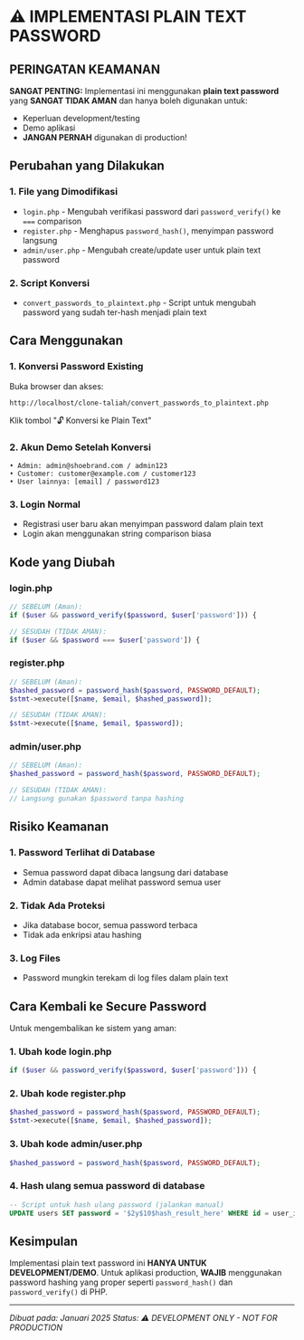 # ⚠️ IMPLEMENTASI PLAIN TEXT PASSWORD

## PERINGATAN KEAMANAN
**SANGAT PENTING:** Implementasi ini menggunakan **plain text password** yang **SANGAT TIDAK AMAN** dan hanya boleh digunakan untuk:
- Keperluan development/testing
- Demo aplikasi
- **JANGAN PERNAH** digunakan di production!

## Perubahan yang Dilakukan

### 1. File yang Dimodifikasi
- `login.php` - Mengubah verifikasi password dari `password_verify()` ke `===` comparison
- `register.php` - Menghapus `password_hash()`, menyimpan password langsung
- `admin/user.php` - Mengubah create/update user untuk plain text password

### 2. Script Konversi
- `convert_passwords_to_plaintext.php` - Script untuk mengubah password yang sudah ter-hash menjadi plain text

## Cara Menggunakan

### 1. Konversi Password Existing
Buka browser dan akses:
```
http://localhost/clone-taliah/convert_passwords_to_plaintext.php
```
Klik tombol "🔓 Konversi ke Plain Text"

### 2. Akun Demo Setelah Konversi
```
• Admin: admin@shoebrand.com / admin123
• Customer: customer@example.com / customer123
• User lainnya: [email] / password123
```

### 3. Login Normal
- Registrasi user baru akan menyimpan password dalam plain text
- Login akan menggunakan string comparison biasa

## Kode yang Diubah

### login.php
```php
// SEBELUM (Aman):
if ($user && password_verify($password, $user['password'])) {

// SESUDAH (TIDAK AMAN):
if ($user && $password === $user['password']) {
```

### register.php
```php
// SEBELUM (Aman):
$hashed_password = password_hash($password, PASSWORD_DEFAULT);
$stmt->execute([$name, $email, $hashed_password]);

// SESUDAH (TIDAK AMAN):
$stmt->execute([$name, $email, $password]);
```

### admin/user.php
```php
// SEBELUM (Aman):
$hashed_password = password_hash($password, PASSWORD_DEFAULT);

// SESUDAH (TIDAK AMAN):
// Langsung gunakan $password tanpa hashing
```

## Risiko Keamanan

### 1. Password Terlihat di Database
- Semua password dapat dibaca langsung dari database
- Admin database dapat melihat password semua user

### 2. Tidak Ada Proteksi
- Jika database bocor, semua password terbaca
- Tidak ada enkripsi atau hashing

### 3. Log Files
- Password mungkin terekam di log files dalam plain text

## Cara Kembali ke Secure Password

Untuk mengembalikan ke sistem yang aman:

### 1. Ubah kode login.php
```php
if ($user && password_verify($password, $user['password'])) {
```

### 2. Ubah kode register.php
```php
$hashed_password = password_hash($password, PASSWORD_DEFAULT);
$stmt->execute([$name, $email, $hashed_password]);
```

### 3. Ubah kode admin/user.php
```php
$hashed_password = password_hash($password, PASSWORD_DEFAULT);
```

### 4. Hash ulang semua password di database
```sql
-- Script untuk hash ulang password (jalankan manual)
UPDATE users SET password = '$2y$10$hash_result_here' WHERE id = user_id;
```

## Kesimpulan

Implementasi plain text password ini **HANYA UNTUK DEVELOPMENT/DEMO**. 
Untuk aplikasi production, **WAJIB** menggunakan password hashing yang proper seperti `password_hash()` dan `password_verify()` di PHP.

---
*Dibuat pada: Januari 2025*
*Status: ⚠️ DEVELOPMENT ONLY - NOT FOR PRODUCTION*
